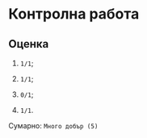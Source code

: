 # Контролна работа

## Оценка

1. `1/1`;

2. `1/1`;

3. `0/1`;

4. `1/1`.

Сумарно: `Много добър (5)`